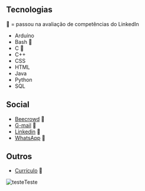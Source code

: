 ## Tecnologias
🎯 = passou na avaliação de competências do LinkedIn
* Arduíno
* Bash 🎯
* C 🎯
* C++
* CSS
* HTML
* Java
* Python
* SQL

## Social
* [Beecrowd](https://www.beecrowd.com.br/judge/pt/profile/853225) :link:
* [G-mail](mailto:gabriel.lcifba@gmail.com) :link:
* [Linkedin](https://www.linkedin.com/in/gabriel-cavalcante-225076242) :link:
* [WhatsApp](http://wa.me/5574981343313) :link:

## Outros
* [Currículo](https://zolppy.github.io/zolppy) :link:

<img src="https://github.com/zolppy/flashcopy/blob/main/images/output-01.png" alt="teste">Teste</img>
